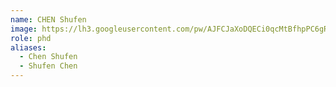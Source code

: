 ```yaml
---
name: CHEN Shufen
image: https://lh3.googleusercontent.com/pw/AJFCJaXoDQECi0qcMtBfhpPC6gRlSIvJj-tfKuMAWHqXiX4kIl18m44Zq3nSQM4yoPzrFqD4TWS13ApZJqXaNk4ONB_-viNCKrqlsynUL28219pNK62Idpn8ooNC1Bs0YXpU3XVuw0JWphhsmbyiYHI_GoGY=w504-h504-s-no
role: phd
aliases:
  - Chen Shufen
  - Shufen Chen
---
```

